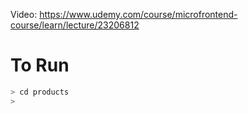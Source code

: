 Video: https://www.udemy.com/course/microfrontend-course/learn/lecture/23206812

# To Run
```bash
> cd products
> 
```